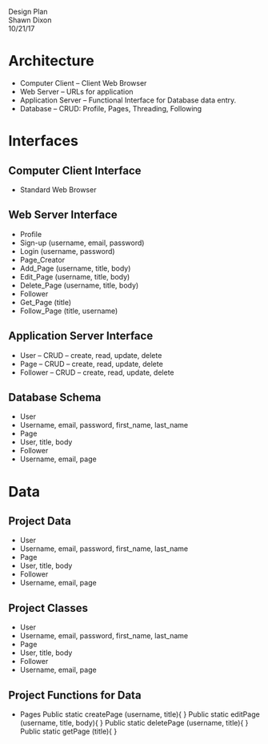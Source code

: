 Design Plan  
   Shawn Dixon  
   10/21/17  

# Architecture
* Computer Client – Client Web Browser
* Web Server – URLs for application
* Application Server – Functional Interface for Database data entry.
* Database – CRUD:  Profile, Pages, Threading, Following

# Interfaces
## Computer Client Interface
* Standard Web Browser
## Web Server Interface
* Profile
*  Sign-up (username, email, password)
*  Login (username, password)
* Page_Creator
*  Add_Page (username, title, body)
*  Edit_Page (username, title, body)
*  Delete_Page (username, title, body)
* Follower
*  Get_Page (title)
*  Follow_Page (title, username)
## Application Server Interface
* User – CRUD – create, read, update, delete
* Page – CRUD – create, read, update, delete
* Follower – CRUD – create, read, update, delete
## Database Schema
* User
*  Username, email, password, first_name, last_name
* Page
*  User, title, body
* Follower
*  Username, email, page
# Data
## Project Data
*  User
*  Username, email, password, first_name, last_name
* Page
*  User, title, body
* Follower
*  Username, email, page

## Project Classes
* User
*  Username, email, password, first_name, last_name
* Page
*  User, title, body
* Follower
*  Username, email, page

## Project Functions for Data
* Pages
Public static createPage (username, title){
}
Public static editPage (username, title, body){
}
Public static deletePage (username, title){
}
Public static getPage (title){
}

